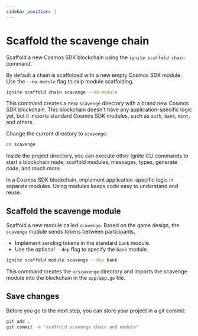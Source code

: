 ```yaml
---
sidebar_position: 3
---
```


# Scaffold the scavenge chain

Scaffold a new Cosmos SDK blockchain using the `ignite scaffold chain` command.

By default a chain is scaffolded with a new empty Cosmos SDK module. Use the
`--no-module` flag to skip module scaffolding.

[mdrun]: # (exec)
```bash
ignite scaffold chain scavenge --no-module
```

This command creates a new `scavenge` directory with a brand new Cosmos SDK
blockchain. This blockchain doesn't have any application-specific logic yet, but
it imports standard Cosmos SDK modules, such as `auth`, `bank`, `mint`, and
others.

Change the current directory to `scavenge`:

[mdrun]: # (exec)
```bash mdrun=q
cd scavenge
```

Inside the project directory, you can execute other Ignite CLI commands to start
a blockchain node, scaffold modules, messages, types, generate code, and much
more.

In a Cosmos SDK blockchain, implement application-specific logic in separate
modules. Using modules keeps code easy to understand and reuse.

## Scaffold the scavenge module

Scaffold a new module called `scavenge`. Based on the game design, the
`scavenge` module sends tokens between participants.

- Implement sending tokens in the standard `bank` module.
- Use the optional `--dep` flag to specify the `bank` module.

```bash
ignite scaffold module scavenge --dep bank
```

This command creates the `x/scavenge` directory and imports the scavenge module
into the blockchain in the `app/app.go` file.

## Save changes

Before you go to the next step, you can store your project in a git commit:

```bash
git add .
git commit -m "scaffold scavenge chain and module"
```
